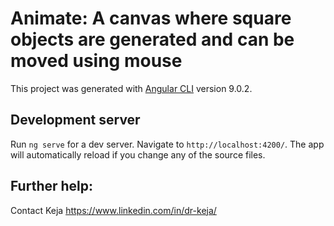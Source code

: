 # Animate:  A canvas where square objects are generated and can be moved using mouse

This project was generated with [Angular CLI](https://github.com/angular/angular-cli) version 9.0.2.

## Development server
Run `ng serve` for a dev server. Navigate to `http://localhost:4200/`. The app will automatically reload if you change any of the source files.


## Further help:
Contact Keja https://www.linkedin.com/in/dr-keja/
